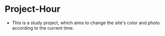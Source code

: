# Project-Hour

- This is a study project, which aims to change the site's color and photo according to the current time.
